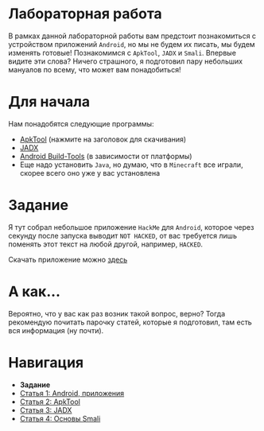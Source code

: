 # Лабораторная работа

В рамках данной лабораторной работы вам предстоит познакомиться с устройством приложений `Android`, но мы не будем их писать, мы будем изменять готовые! Познакомимся с `ApkTool`, `JADX` и `Smali`. Впервые видите эти слова? Ничего страшного, я подготовил пару небольших мануалов по всему, что может вам понадобиться!

# Для начала

Нам понадобятся следующие программы:
- [ApkTool](https://apktool.org/blog/) (нажмите на заголовок для скачивания)
- [JADX](https://github.com/skylot/jadx/releases/tag/v1.4.7)
- [Android Build-Tools](./assets/build-tools) (в зависимости от платформы)
- Еще надо установить `Java`, но думаю, что в `Minecraft` все играли, скорее всего оно уже у вас установлена

# Задание

Я тут собрал небольшое приложение `HackMe` для `Android`, которое через секунду после запуска выводит `NOT HACKED`, от вас требуется лишь поменять этот текст на любой другой, например, `HACKED`.

Скачать приложение можно [здесь](./assets/hackme.apk)

# А как...

Вероятно, что у вас как раз возник такой вопрос, верно? Тогда рекомендую почитать парочку статей, которые я подготовил, там есть вся информация (ну почти).

# Навигация

- **Задание**
- [Статья 1: Android, приложения](./articles/APPS.md)
- [Статья 2: ApkTool](./articles/APKTOOL.md)
- [Статья 3: JADX](./articles/JADX.md)
- [Статья 4: Основы Smali](./articles/SMALI-BASIC.md)